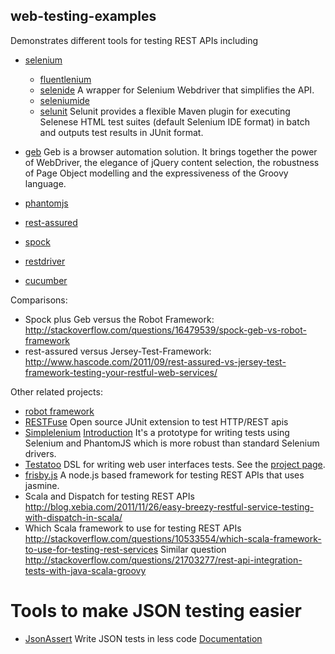 web-testing-examples
--------------------

Demonstrates different tools for testing REST APIs including

- [selenium](http://www.seleniumhq.org/)
    - [fluentlenium](https://github.com/FluentLenium/FluentLenium)
    - [selenide](http://selenide.org/) A wrapper for Selenium Webdriver that simplifies the API.
    - [seleniumide](http://docs.seleniumhq.org/projects/ide/)
    - [selunit](https://code.google.com/p/selunit/) Selunit provides a flexible Maven plugin for executing Selenese HTML test suites (default Selenium IDE format) in batch and outputs test results in JUnit format. 
- [geb](http://www.gebish.org/) Geb is a browser automation solution. It brings together the power of WebDriver, the elegance of jQuery content selection, the robustness of Page Object modelling and the expressiveness of the Groovy language.
- [phantomjs](http://phantomjs.org/)
- [rest-assured](https://code.google.com/p/rest-assured/)
- [spock](http://code.google.com/p/spock)
- [restdriver](https://github.com/rest-driver/rest-driver)

- [cucumber](http://cukes.info/)

Comparisons:
- Spock plus Geb versus the Robot Framework: http://stackoverflow.com/questions/16479539/spock-geb-vs-robot-framework
- rest-assured versus Jersey-Test-Framework: http://www.hascode.com/2011/09/rest-assured-vs-jersey-test-framework-testing-your-restful-web-services/


Other related projects:

- [robot framework](https://github.com/robotframework/robotframework)
- [RESTFuse](http://developer.eclipsesource.com/restfuse/) Open source JUnit extension to test HTTP/REST apis
- [Simplelenium](https://github.com/dgageot/simplelenium) [Introduction](http://blog.javabien.net/2014/04/15/simplelenium-writing-robust-tests-with-selenium/) It's a prototype for writing tests using Selenium and PhantomJS which is more robust than standard Selenium drivers.
- [Testatoo](https://github.com/Ovea/testatoo) DSL for writing web user interfaces tests. See the [project page](https://github.com/Ovea/testatoo).
- [frisby.js](http://frisbyjs.com/) A node.js based framework for testing REST APIs that uses jasmine.
- Scala and Dispatch for testing REST APIs http://blog.xebia.com/2011/11/26/easy-breezy-restful-service-testing-with-dispatch-in-scala/
- Which Scala framework to use for testing REST APIs http://stackoverflow.com/questions/10533554/which-scala-framework-to-use-for-testing-rest-services Similar question http://stackoverflow.com/questions/21703277/rest-api-integration-tests-with-java-scala-groovy

# Tools to make JSON testing easier

- [JsonAssert](https://github.com/skyscreamer/JSONassert) Write JSON tests in less code [Documentation](http://jsonassert.skyscreamer.org/)
